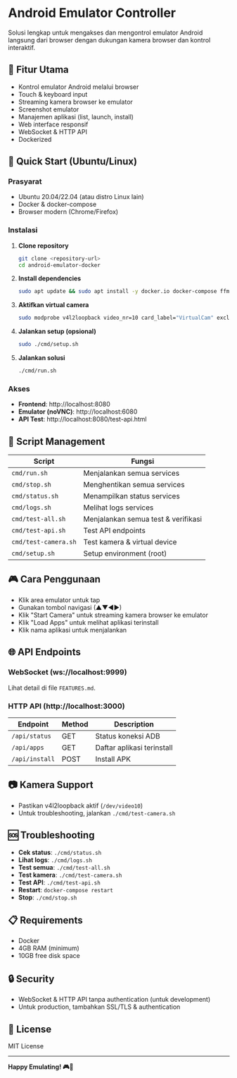 # Android Emulator Controller

Solusi lengkap untuk mengakses dan mengontrol emulator Android langsung dari browser dengan dukungan kamera browser dan kontrol interaktif.

## 🎯 Fitur Utama
- Kontrol emulator Android melalui browser
- Touch & keyboard input
- Streaming kamera browser ke emulator
- Screenshot emulator
- Manajemen aplikasi (list, launch, install)
- Web interface responsif
- WebSocket & HTTP API
- Dockerized

## 🚀 Quick Start (Ubuntu/Linux)

### Prasyarat
- Ubuntu 20.04/22.04 (atau distro Linux lain)
- Docker & docker-compose
- Browser modern (Chrome/Firefox)

### Instalasi
1. **Clone repository**
   ```bash
   git clone <repository-url>
   cd android-emulator-docker
   ```
2. **Install dependencies**
   ```bash
   sudo apt update && sudo apt install -y docker.io docker-compose ffmpeg v4l2loopback-dkms v4l-utils jq
   ```
3. **Aktifkan virtual camera**
   ```bash
   sudo modprobe v4l2loopback video_nr=10 card_label="VirtualCam" exclusive_caps=1
   ```
4. **Jalankan setup (opsional)**
   ```bash
   sudo ./cmd/setup.sh
   ```
5. **Jalankan solusi**
   ```bash
   ./cmd/run.sh
   ```

### Akses
- **Frontend**: http://localhost:8080
- **Emulator (noVNC)**: http://localhost:6080
- **API Test**: http://localhost:8080/test-api.html

## 🔧 Script Management
| Script | Fungsi |
|--------|--------|
| `cmd/run.sh` | Menjalankan semua services |
| `cmd/stop.sh` | Menghentikan semua services |
| `cmd/status.sh` | Menampilkan status services |
| `cmd/logs.sh` | Melihat logs services |
| `cmd/test-all.sh` | Menjalankan semua test & verifikasi |
| `cmd/test-api.sh` | Test API endpoints |
| `cmd/test-camera.sh` | Test kamera & virtual device |
| `cmd/setup.sh` | Setup environment (root) |

## 🎮 Cara Penggunaan
- Klik area emulator untuk tap
- Gunakan tombol navigasi (▲▼◀▶)
- Klik "Start Camera" untuk streaming kamera browser ke emulator
- Klik "Load Apps" untuk melihat aplikasi terinstall
- Klik nama aplikasi untuk menjalankan

## 🌐 API Endpoints
### WebSocket (ws://localhost:9999)
Lihat detail di file `FEATURES.md`.

### HTTP API (http://localhost:3000)
| Endpoint | Method | Description |
|----------|--------|-------------|
| `/api/status` | GET | Status koneksi ADB |
| `/api/apps` | GET | Daftar aplikasi terinstall |
| `/api/install` | POST | Install APK |

## 📷 Kamera Support
- Pastikan v4l2loopback aktif (`/dev/video10`)
- Untuk troubleshooting, jalankan `./cmd/test-camera.sh`

## 🆘 Troubleshooting
- **Cek status**: `./cmd/status.sh`
- **Lihat logs**: `./cmd/logs.sh`
- **Test semua**: `./cmd/test-all.sh`
- **Test kamera**: `./cmd/test-camera.sh`
- **Test API**: `./cmd/test-api.sh`
- **Restart**: `docker-compose restart`
- **Stop**: `./cmd/stop.sh`

## 📋 Requirements
- Docker
- 4GB RAM (minimum)
- 10GB free disk space

## 🔒 Security
- WebSocket & HTTP API tanpa authentication (untuk development)
- Untuk production, tambahkan SSL/TLS & authentication

## 📄 License
MIT License

---
**Happy Emulating! 🎮📱**